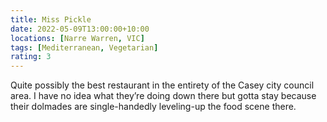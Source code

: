 ```yaml
---
title: Miss Pickle
date: 2022-05-09T13:00:00+10:00
locations: [Narre Warren, VIC]
tags: [Mediterranean, Vegetarian]
rating: 3
---
```


Quite possibly the best restaurant in the entirety of the Casey city council area. I have no idea what they’re doing down there but gotta stay because their dolmades are single-handedly leveling-up the food scene there.